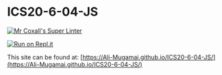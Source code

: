 # ICS20-6-04-JS

[![Mr Coxall's Super Linter](https://github.com/Ali-Mugamai/ICS20-6-04-JS/workflows/Mr%20Coxall's%20Super%20Linter/badge.svg)](https://github.com/Ali-Mugamai/ICS20-6-04-JS/actions)

[![Run on Repl.it](https://repl.it/badge/github/Ali-Mugamai/ICS20-6-04-JS)](https://repl.it/github/Ali-Mugamai/ICS20-6-04-JS)

This site can be found at: [https://Ali-Mugamai.github.io/ICS20-6-04-JS/](https://Ali-Mugamai.github.io/ICS20-6-04-JS/)

